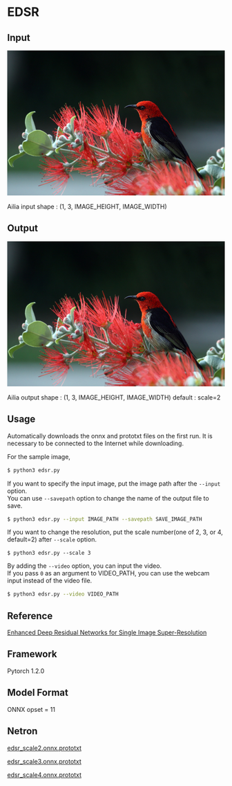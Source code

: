 # EDSR

## Input

![Input](input.png)

Ailia input shape : (1, 3, IMAGE_HEIGHT, IMAGE_WIDTH)  

## Output

![Output](output.png)

Ailia output shape : (1, 3, IMAGE_HEIGHT, IMAGE_WIDTH)
default : scale=2

## Usage
Automatically downloads the onnx and prototxt files on the first run.
It is necessary to be connected to the Internet while downloading.

For the sample image,
``` bash
$ python3 edsr.py
```

If you want to specify the input image, put the image path after the `--input` option.  
You can use `--savepath` option to change the name of the output file to save.
```bash
$ python3 edsr.py --input IMAGE_PATH --savepath SAVE_IMAGE_PATH
```
If you want to change the resolution, put the scale number(one of 2, 3, or 4, default=2) after `--scale` option.
```
$ python3 edsr.py --scale 3
``` 
By adding the `--video` option, you can input the video.   
If you pass `0` as an argument to VIDEO_PATH, you can use the webcam input instead of the video file.
```bash
$ python3 edsr.py --video VIDEO_PATH
```

## Reference

[Enhanced Deep Residual Networks for Single Image Super-Resolution](https://github.com/sanghyun-son/EDSR-PyTorch.git)

## Framework

Pytorch 1.2.0

## Model Format

ONNX opset = 11

## Netron

[edsr_scale2.onnx.prototxt](https://netron.app/?url=https://storage.googleapis.com/ailia-models/edsr/edsr_scale2.onnx.prototxt)

[edsr_scale3.onnx.prototxt](https://netron.app/?url=https://storage.googleapis.com/ailia-models/edsr/edsr_scale3.onnx.prototxt)

[edsr_scale4.onnx.prototxt](https://netron.app/?url=https://storage.googleapis.com/ailia-models/edsr/edsr_scale4.onnx.prototxt)
